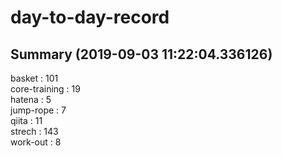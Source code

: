 # day-to-day-record  
## Summary  (2019-09-03 11:22:04.336126)  
basket : 101  
core-training : 19  
hatena : 5  
jump-rope : 7  
qiita : 11  
strech : 143  
work-out : 8  
